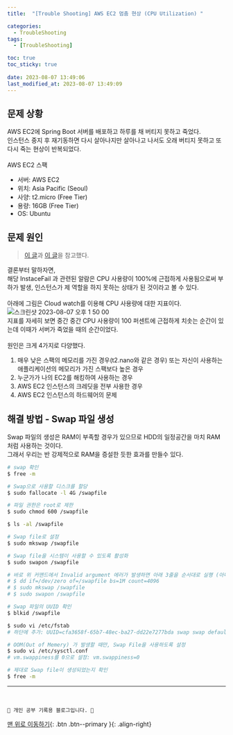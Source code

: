 ```yaml
---
title:  "[Trouble Shooting] AWS EC2 멈춤 현상 (CPU Utilization) "

categories:
  - TroubleShooting
tags:
  - [TroubleShooting]

toc: true
toc_sticky: true
 
date: 2023-08-07 13:49:06
last_modified_at: 2023-08-07 13:49:09
---
```


## 문제 상황
AWS EC2에 Spring Boot 서버를 배포하고 하루를 채 버티지 못하고 죽었다.<br>
인스턴스 중지 후 재기동하면 다시 살아나지만 살아나고 나서도 오래 버티지 못하고 또다시 죽는 현상이 반복되었다.<br><br>
AWS EC2 스팩
- 서버: AWS EC2
- 위치: Asia Pacific (Seoul)
- 사양: t2.micro (Free Tier)
- 용량: 16GB (Free Tier)
- OS: Ubuntu 

## 문제 원인
> [이 글](https://hjjooace.tistory.com/42)과 [이 글](https://may9noy.tistory.com/355)을 참고했다.

결론부터 말하자면, <br>
해당 InstaceFail 과 관련된 알람은 CPU 사용량이 100%에 근접하게 사용됨으로써 부하가 발생, 인스턴스가 제 역할을 하지 못하는 상태가 된 것이라고 볼 수 있다. <br><br>
아래에 그림은 Cloud watch를 이용해 CPU 사용량에 대한 지표이다.<br>
![스크린샷 2023-08-07 오후 1 50 00](https://github.com/minju412/jenkins-test/assets/59405576/2295bdc8-1466-46f4-b595-0274236eafc9)<br>
지표를 자세히 보면 중간 중간 CPU 사용량이 100 퍼센트에 근접하게 치솟는 순간이 있는데 이때가 서버가 죽었을 때의 순간이었다.<br><br>
원인은 크게 4가지로 다양했다.
1.  매우 낮은 스팩의 메모리를 가진 경우(t2.nano와 같은 경우) 또는 자신이 사용하는 애플리케이션의 메모리가 가진 스팩보다 높은 경우
2. 누군가가 나의 EC2를 해킹하여 사용하는 경우
3. AWS EC2 인스턴스의 크레딧을 전부 사용한 경우
4. AWS EC2 인스턴스의 하드웨어의 문제

## 해결 방법 - Swap 파일 생성
Swap 파일의 생성은 RAM이 부족할 경우가 있으므로 HDD의 일정공간을 마치 RAM처럼 사용하는 것이다. <br>
그래서 우리는 반 강제적으로 RAM을 증설한 듯한 효과를 만들수 있다.

```bash
# swap 확인
$ free -m

# Swap으로 사용할 디스크를 할당
$ sudo fallocate -l 4G /swapfile

# 파일 권한은 root로 제한
$ sudo chmod 600 /swapfile

$ ls -al /swapfile

# Swap file로 설정
$ sudo mkswap /swapfile

# Swap file을 시스템이 사용할 수 있도록 활성화
$ sudo swapon /swapfile

# 바로 위 커맨드에서 Invalid argument 에러가 발생하면 아래 3줄을 순서대로 실행 (아니면 3줄 넘어가기)
# $ dd if=/dev/zero of=/swapfile bs=1M count=4096
# $ sudo mkswap /swapfile
# $ sudo swapon /swapfile

# Swap 파일의 UUID 확인
$ blkid /swapfile

$ sudo vi /etc/fstab
# 하단에 추가: UUID=cfa3658f-65b7-48ec-ba27-dd22e7277bda swap swap defaults 0 0

# OOM(Out of Memery) 가 발생할 때만, Swap File을 사용하도록 설정
$ sudo vi /etc/sysctl.conf
# vm.swappiness를 0으로 설정: vm.swappiness=0

# 제대로 Swap file이 생성되었는지 확인
$ free -m
```



***
<br>

    💛 개인 공부 기록용 블로그입니다. 👻

[맨 위로 이동하기](#){: .btn .btn--primary }{: .align-right}